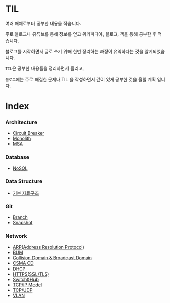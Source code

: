 # TIL

여러 매체로부터 공부한 내용을 적습니다. 

주로 블로그나 유튜브를 통해 정보를 얻고 위키피디아, 블로그, 책을 통해 공부한 후 적습니다. 

블로그를 시작하면서 글로 쓰기 위해 한번 정리하는 과정이 유익하다는 것을 알게되었습니다.

`TIL`은 공부한 내용들을 정리하면서 올리고,

`블로그`에는 주로 해결한 문제나 TIL 을 작성하면서 깊이 있게 공부한 것을 올릴 계획 입니다.

# Index

### Architecture
- [Circuit Breaker](architecture/Circuit_Breaker.md)
- [Monolith](architecture/Monolith.md)
- [MSA](architecture/MSA.md)
### Database
- [NoSQL](database/NoSQL.md)
### Data Structure
- [기본 자료구조](data_structure/기본_자료구조.md)
### Git
- [Branch](git/Branch.md)
- [Snapshot](git/Snapshot.md)
### Network
- [ARP(Address Resolution Protocol)](network/ARP(Address_Resolution_Protocol).md)
- [BUM](network/BUM.md)
- [Collision Domain & Broadcast Domain](network/Collision_Domain_&_Broadcast_Domain.md)
- [CSMA CD](network/CSMA_CD.md)
- [DHCP](network/DHCP.md)
- [HTTPS(SSL/TLS)](network/HTTPS(SSL-TLS).md)
- [Switch&Hub](network/Switch&Hub.md)
- [TCP/IP Model](network/TCP-IP_Model.md)
- [TCP/UDP](network/TCP-UDP.md)
- [VLAN](network/VLAN.md)

